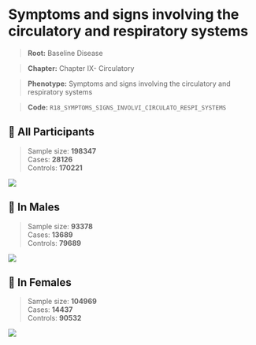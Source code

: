 # Symptoms and signs involving the circulatory and respiratory systems

> **Root:** Baseline Disease  

> **Chapter:** Chapter IX- Circulatory  

> **Phenotype:** Symptoms and signs involving the circulatory and respiratory systems  

> **Code:** `R18_SYMPTOMS_SIGNS_INVOLVI_CIRCULATO_RESPI_SYSTEMS`

## 🧪 All Participants  
> Sample size: **198347**  
> Cases: **28126**  
> Controls: **170221**
<img src="/Disease/Figures/ALL/Incidence/R18_SYMPTOMS_SIGNS_INVOLVI_CIRCULATO_RESPI_SYSTEMS.png"/>
<CsvTable src="/public/Disease/Data/ALL/Incidence/COX_R18_SYMPTOMS_SIGNS_INVOLVI_CIRCULATO_RESPI_SYSTEMS.csv" label="🔍 View full results" />

## 👨 In Males  
> Sample size: **93378**  
> Cases: **13689**  
> Controls: **79689**
<img src="/Disease/Figures/Male/Incidence/R18_SYMPTOMS_SIGNS_INVOLVI_CIRCULATO_RESPI_SYSTEMS.png"/>
<CsvTable src="/public/Disease/Data/Male/Incidence/COX_R18_SYMPTOMS_SIGNS_INVOLVI_CIRCULATO_RESPI_SYSTEMS.csv" label="🔍 View full results" />

## 👩 In Females  
> Sample size: **104969**  
> Cases: **14437**  
> Controls: **90532**
<img src="/Disease/Figures/Female/Incidence/R18_SYMPTOMS_SIGNS_INVOLVI_CIRCULATO_RESPI_SYSTEMS.png"/>
<CsvTable src="/public/Disease/Data/Female/Incidence/COX_R18_SYMPTOMS_SIGNS_INVOLVI_CIRCULATO_RESPI_SYSTEMS.csv" label="🔍 View full results" />

